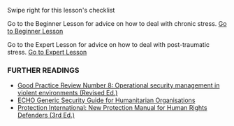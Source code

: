 [Title]: # (What now?)
[Order]: # (4)

Swipe right for this lesson's checklist

Go to the Beginner Lesson for advice on how to deal with chronic stress.
[Go to Beginner Lesson](umbrella://lesson/stress/0)

Go to the Expert Lesson for advice on how to deal with post-traumatic stress.
[Go to Expert Lesson](umbrella://lesson/stress/2)

### FURTHER READINGS

*   [Good Practice Review Number 8: Operational security management in violent environments (Revised Ed.)](https://www.odihpn.org/download/gpr_8_revised2pdf)
*   [ECHO Generic Security Guide for Humanitarian Organisations](https://www.google.co.uk/url?sa=t&rct=j&q=&esrc=s&source=web&cd=1&cad=rja&uact=8&ved=0CCEQFjAA&url=http%3A%2F%2Fec.europa.eu%2Fecho%2Ffiles%2Fevaluation%2Fwatsan2005%2Fannex_files%2FECHO%2FECHO12%20-%20echo_generic_security_guide_en.doc&ei=kLxAVc6LOILuUP2SgbAE&usg=AFQjCNEXEOcbLeV24f3WolHmDwLq7KJzlQ&sig2=hbnI7wfdrGIHS7mmikBRWA)
*   [Protection International: New Protection Manual for Human Rights Defenders (3rd Ed.)](http://protectioninternational.org/publication/new-protection-manual-for-human-rights-defenders-3rd-edition/)